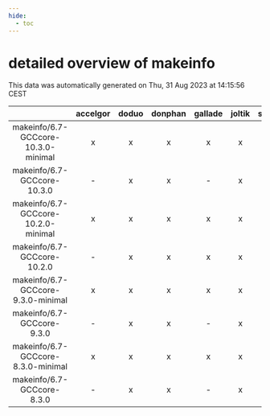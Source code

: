 ```yaml
---
hide:
  - toc
---
```


detailed overview of makeinfo
=============================


This data was automatically generated on Thu, 31 Aug 2023 at 14:15:56 CEST  

| |accelgor|doduo|donphan|gallade|joltik|skitty|swalot|victini|
| :---: | :---: | :---: | :---: | :---: | :---: | :---: | :---: | :---: |
|makeinfo/6.7-GCCcore-10.3.0-minimal|x|x|x|x|x|x|x|x|
|makeinfo/6.7-GCCcore-10.3.0|-|x|x|-|x|x|x|x|
|makeinfo/6.7-GCCcore-10.2.0-minimal|x|x|x|x|x|x|x|x|
|makeinfo/6.7-GCCcore-10.2.0|-|x|x|x|x|x|x|x|
|makeinfo/6.7-GCCcore-9.3.0-minimal|x|x|x|x|x|x|x|x|
|makeinfo/6.7-GCCcore-9.3.0|-|x|x|-|x|x|x|x|
|makeinfo/6.7-GCCcore-8.3.0-minimal|x|x|x|x|x|x|x|x|
|makeinfo/6.7-GCCcore-8.3.0|-|x|x|-|x|x|x|x|
